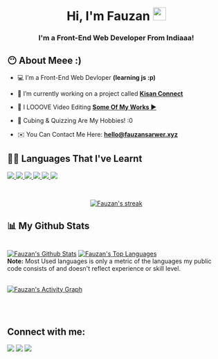 <a href="#"><img width="70%" height="auto" src="https://i.imgur.com/mYJd296.png" height="175px" style="position: relative; left: 5000px;"/></a>

<h1 align="center">Hi, I'm Fauzan <img src="https://bit.ly/3FzRfVz" width="30px"></h1>
<h3 align="center">I'm a Front-End Web Developer From Indiaaa!</h3>


## 😶 About Meee :)

- 💻 I’m a Front-End Web Devloper **(learning js :p)**

- 🚀 I’m currently working on a project called **<a target=blank href="https://localconnect.kisanconnect.repl.co">Kisan Connect</a>**

- 🎥 I LOOOVE Video Editing **<a target=blank href="https://fazeyyy.page.link/youtube">Some Of My Works ▶️</a>**

- 🧩 Cubing & Quizzing Are My Hobbies! :0

- ✉️ You Can Contact Me Here: **[hello@fauzansarwer.xyz](mailto:hello@fauzansarwer.xyz)**

## 🧑‍💻 Languages That I've Learnt 

<p align="left"> 
    <a target=blank href="https://developer.mozilla.org/en-US/docs/Web/JavaScript" target="_blank"> <img src="https://img.icons8.com/color/48/000000/javascript.png"/> </a> 
    <a target=blank href="https://www.w3.org/html/" target="_blank"> <img src="https://img.icons8.com/color/48/000000/html-5.png"/> </a> 
    <a target=blank href="https://www.w3schools.com/css/" target="_blank"> <img src="https://img.icons8.com/color/48/000000/css3.png"/> </a> 
    <a target=blank href="https://getbootstrap.com" target="_blank"> <img src="https://img.icons8.com/color/48/000000/bootstrap.png"/> </a>     <a href="https://firebase.google.com/" target="_blank"> <img src="https://img.icons8.com/color/48/000000/firebase.png"/> </a>     <a href="https://git-scm.com/" target="_blank"> <img src="https://img.icons8.com/color/48/000000/git.png"/> </a> 
</p>

<br/>

<p align="center">
    <a target=blank href="https://github.com/NotFauzan/github-readme-streak-stats">
        <img alt="Fauzan's streak" src="https://github-readme-streak-stats.herokuapp.com/?user=NotFauzan&theme=black-ice&hide_border=true&stroke=0000&background=060A0CD0"/>
    </a>
</p>

## 📊 My Github Stats

  <br/>
    <a target=blank href="https://github.com/NotFauzan/github-readme-stats"><img alt="Fauzan's Github Stats" src="https://github-readme-stats.vercel.app/api?username=NotFauzan&show_icons=true&count_private=true&theme=react&hide_border=true&bg_color=0D1117" /></a>
  <a target=blank href="https://github.com/NotFauzan/github-readme-stats"><img alt="Fauzan's Top Languages" src="https://github-readme-stats.vercel.app/api/top-langs/?username=NotFauzan&langs_count=8&count_private=true&layout=compact&theme=react&hide_border=true&bg_color=0D1117" /></a>
  <br/>
  <b>Note:</b> Most Used languages is only a metric of the languages my public code consists of and doesn't reflect experience or skill level.


<br/>
<br/>

<a target=blank href="https://github.com/NotFauzan/github-readme-activity-graph"><img alt="Fauzan's Activity Graph" src="https://activity-graph.herokuapp.com/graph?username=NotFauzan&bg_color=0D1117&color=5BCDEC&line=5BCDEC&point=FFFFFF&hide_border=true" /></a>

<br/>
<br/>

## Connect with me:
<p align="left">

<a target=blank href = "https://www.instagram.com/_.fsarwer._/"><img src="https://img.icons8.com/fluent/48/000000/instagram-new.png"/></a>
<a target=blank href = "https://fazeyyy.page.link/youtube"><img src="https://img.icons8.com/color/48/000000/youtube-play.png"/></a>
<a target=blank href = "https://discord.com/users/739432304086351925/"><img src="https://img.icons8.com/color/48/000000/discord-logo.png"/></a>


</p>

